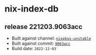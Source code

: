 # nix-index-db
## release 221203.9063acc
- Built against channel: [`nixpkgs-unstable`](https://github.com/nixos/nixpkgs/tree/nixpkgs-unstable)
- Built against commit: [`9063acc`](https://github.com/NixOS/nixpkgs/commit/9063accddd2e68dcc71032459a58399e977374c9)
- Build date: `2022-12-03`
